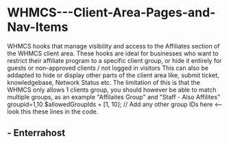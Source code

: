 # WHMCS---Client-Area-Pages-and-Nav-Items
WHMCS hooks that manage visibility and access to the Affiliates section of the WHMCS client area. These hooks are ideal for businesses who want to restrict their affiliate program to a specific client group, or hide it entirely for guests or non-approved clients / not logged in visitors
This can also be addapted to hide or display other parts of the client area like, submit ticket, knowledgebase, Network Status etc. 
The limitation of this is that the WHMCS only allows 1 clients group, you should however be able to match multiple groups, as an example "Affilaites Group" and "Staff - Also Affilites" groupid=1,10
$allowedGroupIds = [1, 10]; // Add any other group IDs here <-- look this these lines in the code.

## - Enterrahost
